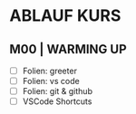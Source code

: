 # ABLAUF KURS

<!-- todo #1 -->
## M00 | WARMING UP

- [ ] Folien: greeter
- [ ] Folien: vs code
- [ ] Folien: git & github
- [ ] VSCode Shortcuts

<!-- 
## M | GETTING STARTED

- [ ] Folien: react getting started
- [ ] Folien: nodejs getting started
- [ ] Folien: npx, npm, yarn
- [ ] Demo
- [ ] Commit

## M | REACT PROJECT

- [ ] react ecosystem

## M | JSX INTRO

- [ ] jsx/tsx intro
- [ ] emmet

## M | REACT ELEMENTS

- [ ] elements

## M | FUNCTION COMPONENTS AND PROPS

- [ ] components
- [ ] props
- [ ] props.children
- [ ] components as props

## M | JSX CONTINUED

- [ ] attributes
- [ ] conditionals
- [ ] iterating elements

## M | COMPONENTS AND STATE

- [ ] class components
- [ ] constructor
- [ ] state
- [ ] use state hook
- [ ] components in state

## M | REACT & FORMS

- [ ] forms

## M | COMPONENTS LIFECYCLE

- [ ] lifecycle methods
- [ ] use effect hook

## M | COMPONENTS COMMUNICATION

- [ ] lifting state up
- [ ] specialization

## M | SSR

- [ ] ssr vs csr
- [ ] react & ssr

## M | REDUX

- [ ] redux
- [ ] react-redux

 -->
